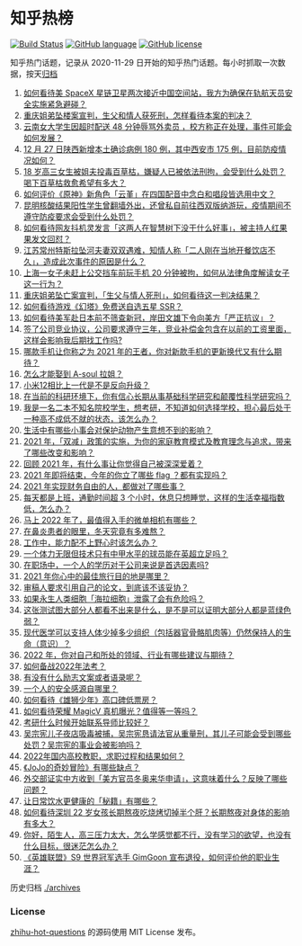 # 知乎热榜
[![Build Status](https://github.com/ToWeLong/zhihu-hot-questions/workflows/CI/badge.svg)](https://github.com/ToWeLong/zhihu-hot-questions/actions)
[![GitHub language](https://img.shields.io/badge/language-golang-orange.svg)](https://golang.org/)
[![GitHub license](https://img.shields.io/github/license/ToWeLong/zhihu-hot-questions)](https://github.com/ToWeLong/zhihu-hot-questions/blob/main/LICENSE)

知乎热门话题，记录从 2020-11-29 日开始的知乎热门话题。每小时抓取一次数据，按天[归档](./archives)

<!-- BEGIN -->

1. [如何看待美 SpaceX 星链卫星两次接近中国空间站，我方为确保在轨航天员安全实施紧急避碰？](https://www.zhihu.com/question/508552825)
1. [重庆姐弟坠楼案宣判，生父和情人获死刑，怎样看待本案的判决？](https://www.zhihu.com/question/508270046)
1. [云南女大学生因超时配送 48 分钟辱骂外卖员 ，校方称正在处理，事件可能会如何发展？](https://www.zhihu.com/question/508628826)
1. [12 月 27 日陕西新增本土确诊病例 180 例，其中西安市 175 例，目前防疫情况如何？](https://www.zhihu.com/question/508698326)
1. [18 岁高三女生被姐夫投毒百草枯，嫌疑人已被依法刑拘，会受到什么处罚？喝下百草枯救愈希望有多大？](https://www.zhihu.com/question/508655888)
1. [如何评价《原神》新角色「云堇」在四国配音中念白和唱段皆选用中文？](https://www.zhihu.com/question/508490278)
1. [昆明核酸结果阳性学生曾翻墙外出，还曾私自前往西双版纳游玩，疫情期间不遵守防疫要求会受到什么处罚？](https://www.zhihu.com/question/508587433)
1. [如何看待网友抖机灵发言「这两人在智慧树下没干什么好事」，被主持人红果果发文回怼？](https://www.zhihu.com/question/508646770)
1. [江苏常州特斯拉坠河夫妻双双遇难，知情人称「二人刚在当地开餐饮店不久」，造成此次事件的原因是什么？](https://www.zhihu.com/question/508365267)
1. [上海一女子未赶上公交挡车前玩手机 20 分钟被拘，如何从法律角度解读女子这一行为？](https://www.zhihu.com/question/508562842)
1. [重庆姐弟坠亡案宣判，「生父与情人死刑」，如何看待这一判决结果？](https://www.zhihu.com/question/508715665)
1. [如何看待游戏《幻塔》免费送自选五星 SSR？](https://www.zhihu.com/question/508677404)
1. [如何看待美军赴日本前不筛查新冠，岸田文雄下令向美方「严正抗议」？](https://www.zhihu.com/question/508374409)
1. [签了公司竞业协议，公司要求遵守三年，竞业补偿金包含在以前的工资里面，这样会影响我后期找工作吗?](https://www.zhihu.com/question/507475486)
1. [哪款手机让你称之为 2021 年的王者，你对新款手机的更新换代又有什么期待？](https://www.zhihu.com/question/508526665)
1. [怎么才能娶到 A-soul 拉姐？](https://www.zhihu.com/question/507063651)
1. [小米12相比上一代是不是反向升级？](https://www.zhihu.com/question/507890687)
1. [在当前的科研环境下，你有信心长期从事基础科学研究和颠覆性科学研究吗？](https://www.zhihu.com/question/506338245)
1. [我是一名二本不知名院校学生，想考研，不知道如何选择学校，担心最后处于一种高不成低不就的状态，该怎么办？](https://www.zhihu.com/question/312161753)
1. [生活中有哪些小事会对保护动物产生意想不到的影响？](https://www.zhihu.com/question/508612676)
1. [2021 年，「双减」政策的实施，为你的家庭教育模式及教育理念与追求，带来了哪些改变和影响？](https://www.zhihu.com/question/506109164)
1. [回顾 2021 年，有什么事让你觉得自己被深深爱着？](https://www.zhihu.com/question/508146604)
1. [2021 年即将结束，今年的你立了哪些 flag ？都有实现吗？](https://www.zhihu.com/question/507783085)
1. [2021 年实现财务自由的人，都做对了哪些事？](https://www.zhihu.com/question/502497287)
1. [每天都是上班，通勤时间超 3 个小时，休息只想睡觉，这样的生活幸福指数低，怎么办？](https://www.zhihu.com/question/503739424)
1. [马上 2022 年了，最值得入手的微单相机有哪些？](https://www.zhihu.com/question/508558749)
1. [在鼻炎患者的眼里，冬天究竟有多难熬？](https://www.zhihu.com/question/508651811)
1. [工作中，能力配不上野心时该怎么办？](https://www.zhihu.com/question/508240860)
1. [一个体力无限但技术只有中甲水平的球员能在英超立足吗？](https://www.zhihu.com/question/492279468)
1. [在职场中，一个人的学历对于公司来说是首选因素吗?](https://www.zhihu.com/question/507693441)
1. [2021 年你心中的最佳旅行目的地是哪里？](https://www.zhihu.com/question/500746343)
1. [审稿人要求引用自己的论文，到底该不该妥协？](https://www.zhihu.com/question/410882211)
1. [如果永生人类细胞「海拉细胞」泄露了会有危险吗？](https://www.zhihu.com/question/493594684)
1. [这张测试图大部分人都看不出来是什么，是不是可以证明大部分人都是蓝绿色弱？](https://www.zhihu.com/question/343240353)
1. [现代医学可以支持人体少掉多少组织（包括器官骨骼肌肉等）仍然保持人的生命（意识）？](https://www.zhihu.com/question/476149048)
1. [2022 年，你对自己和所处的领域、行业有哪些建议与期待？](https://www.zhihu.com/question/507258473)
1. [如何备战2022年法考？](https://www.zhihu.com/question/496258631)
1. [有没有什么励志文案或者语录呢？](https://www.zhihu.com/question/503299220)
1. [一个人的安全感源自哪里？](https://www.zhihu.com/question/491329504)
1. [如何看待《雄狮少年》高口碑低票房？](https://www.zhihu.com/question/507465329)
1. [如何看待荣耀 MagicV 真机曝光？值得等一等吗？](https://www.zhihu.com/question/508582741)
1. [考研什么时候开始联系导师比较好？](https://www.zhihu.com/question/498993087)
1. [吴宗宪儿子夜店吸毒被捕，吴宗宪恳请法官从重量刑，其儿子可能会受到哪些处罚？吴宗宪的事业会被影响吗？](https://www.zhihu.com/question/508449637)
1. [2022年国内高校教职，求职过程和结果如何？](https://www.zhihu.com/question/473044559)
1. [《JoJo的奇妙冒险》有哪些缺点？](https://www.zhihu.com/question/53445642)
1. [外交部证实中方收到「美方官员冬奥来华申请」，这意味着什么？反映了哪些问题？](https://www.zhihu.com/question/508593628)
1. [让日常饮水更健康的「秘籍」有哪些？](https://www.zhihu.com/question/508533789)
1. [如何看待深圳 22 岁女孩长期熬夜吃烧烤切掉半个肝？长期熬夜对身体的影响有多大？](https://www.zhihu.com/question/508359074)
1. [你好，陌生人，高三压力太大，怎么学感觉都不行，没有学习的欲望，也没有什么目标，很迷茫怎么办？](https://www.zhihu.com/question/508192801)
1. [《英雄联盟》S9 世界冠军选手 GimGoon 宣布退役，如何评价他的职业生涯？](https://www.zhihu.com/question/508595024)

<!-- END -->

历史归档 [./archives](./archives)


### License
[zhihu-hot-questions](https://github.com/towelong/zhihu-hot-questions) 的源码使用 MIT License 发布。